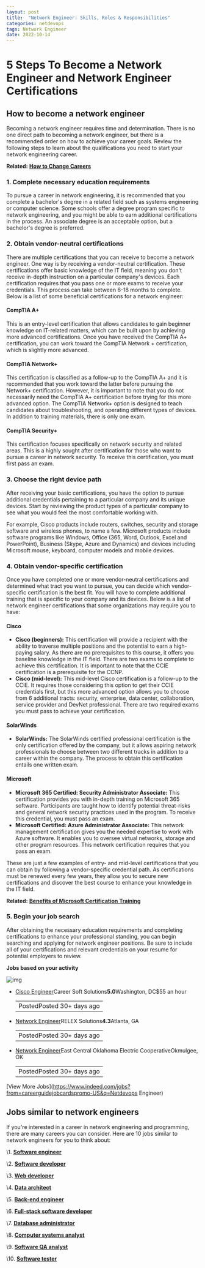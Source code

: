 ```yaml
---
layout: post
title:  "Network Engineer: Skills, Roles & Responsibilities"
categories: netdevops
tags: Network Engineer
date: 2022-10-14
---
```


# 5 Steps To Become a Network Engineer and Network Engineer Certifications

## How to become a network engineer

Becoming a network engineer requires time and determination. There is no one direct path to becoming a network engineer, but there is a recommended order on how to achieve your career goals. Review the following steps to learn about the qualifications you need to start your network engineering career.

**Related:** [**How to Change Careers**](https://www.indeed.com/career-advice/finding-a-job/how-to-change-careers)

### 1. Complete necessary education requirements

To pursue a career in network engineering, it is recommended that you complete a bachelor's degree in a related field such as systems engineering or computer science. Some schools offer a degree program specific to network engineering, and you might be able to earn additional certifications in the process. An associate degree is an acceptable option, but a bachelor's degree is preferred.

### 2. Obtain vendor-neutral certifications

There are multiple certifications that you can receive to become a network engineer. One way is by receiving a vendor-neutral certification. These certifications offer basic knowledge of the IT field, meaning you don't receive in-depth instruction on a particular company's devices. Each certification requires that you pass one or more exams to receive your credentials. This process can take between 6-18 months to complete. Below is a list of some beneficial certifications for a network engineer:

#### CompTIA A+

This is an entry-level certification that allows candidates to gain beginner knowledge on IT-related matters, which can be built upon by achieving more advanced certifications. Once you have received the CompTIA A+ certification, you can work toward the CompTIA Network + certification, which is slightly more advanced.

#### CompTIA Network+

This certification is classified as a follow-up to the CompTIA A+ and it is recommended that you work toward the latter before pursuing the Network+ certification. However, it is important to note that you do not necessarily need the CompTIA A+ certification before trying for this more advanced option. The CompTIA Network+ option is designed to teach candidates about troubleshooting, and operating different types of devices. In addition to training materials, there is only one exam.

#### CompTIA Security+

This certification focuses specifically on network security and related areas. This is a highly sought after certification for those who want to pursue a career in network security. To receive this certification, you must first pass an exam.

### 3. Choose the right device path

After receiving your basic certifications, you have the option to pursue additional credentials pertaining to a particular company and its unique devices. Start by reviewing the product types of a particular company to see what you would feel the most comfortable working with.

For example, Cisco products include routers, switches, security and storage software and wireless phones, to name a few. Microsoft products include software programs like Windows, Office (365, Word, Outlook, Excel and PowerPoint), Business (Skype, Azure and Dynamics) and devices including Microsoft mouse, keyboard, computer models and mobile devices.

### 4. Obtain vendor-specific certification

Once you have completed one or more vendor-neutral certifications and determined what tract you want to pursue, you can decide which vendor-specific certification is the best fit. You will have to complete additional training that is specific to your company and its devices. Below is a list of network engineer certifications that some organizations may require you to have:

#### Cisco

- **Cisco (beginners):** This certification will provide a recipient with the ability to traverse multiple positions and the potential to earn a high-paying salary. As there are no prerequisites to this course, it offers you baseline knowledge in the IT field. There are two exams to complete to achieve this certification. It is important to note that the CCIE certification is a prerequisite for the CCNP.
- **Cisco (mid-level):** This mid-level Cisco certification is a follow-up to the CCIE. It requires those considering this option to get their CCIE credentials first, but this more advanced option allows you to choose from 6 additional tracts: security, enterprise, data center, collaboration, service provider and DevNet professional. There are two required exams you must pass to achieve your certification.

#### SolarWinds

- **SolarWinds:** The SolarWinds certified professional certification is the only certification offered by the company, but it allows aspiring network professionals to choose between two different tracks in addition to a career within the company. The process to obtain this certification entails one written exam.

#### Microsoft

- **Microsoft 365 Certified: Security Administrator Associate:** This certification provides you with in-depth training on Microsoft 365 software. Participants are taught how to identify potential threat-risks and general network security practices used in the program. To receive this credential, you must pass an exam.
- **Microsoft Certified: Azure Administrator Associate:** This network management certification gives you the needed expertise to work with Azure software. It enables you to oversee virtual networks, storage and other program resources. This network certification requires that you pass an exam.

These are just a few examples of entry- and mid-level certifications that you can obtain by following a vendor-specific credential path. As certifications must be renewed every few years, they allow you to secure new certifications and discover the best course to enhance your knowledge in the IT field.

**Related:** [**Benefits of Microsoft Certification Training**](https://www.indeed.com/career-advice/career-development/microsoft-certification-training#3)

### 5. Begin your job search

After obtaining the necessary education requirements and completing certifications to enhance your professional standing, you can begin searching and applying for network engineer positions. Be sure to include all of your certifications and relevant credentials on your resume for potential employers to review.

**Jobs based on your activity**

![img](https://images.ctfassets.net/pdf29us7flmy/7iW57AEOVEt7LxyX2z6cCS/84b34704df3a43681fedea6cceff4e24/Indeed_Logo_RGB.png)

- [Cisco Engineer](https://www.indeed.com/rc/clk?jk=eb8335d275c08f47&from=rjp_mob.careerGuideRecs&rjptk=1gf89mlrbjr5h801)Career Soft Solutions**5.0**Washington, DC$55 an hour

  |                           |
  | ------------------------- |
  | PostedPosted 30+ days ago |

  

- [Network Engineer](https://www.indeed.com/rc/clk?jk=da5cb7fc070f00b3&from=rjp_mob.careerGuideRecs&rjptk=1gf89mlrbjr5h801)RELEX Solutions**4.3**Atlanta, GA

  |                           |
  | ------------------------- |
  | PostedPosted 30+ days ago |

  

- [Network Engineer](https://www.indeed.com/rc/clk?jk=0bcb17d85f99d4f8&from=rjp_mob.careerGuideRecs&rjptk=1gf89mlrbjr5h801)East Central Oklahoma Electric CooperativeOkmulgee, OK

  |                           |
  | ------------------------- |
  | PostedPosted 30+ days ago |

  

[View More Jobs](https://www.indeed.com/jobs?from=careerguidejobcardspromo-US&q=Netdevops Engineer)

## Jobs similar to network engineers

If you're interested in a career in network engineering and programming, there are many careers you can consider. Here are 10 jobs similar to network engineers for you to think about:

\1. [**Software engineer**](https://www.indeed.com/q-Software-Engineer-jobs.html)

\2. [**Software developer**](https://www.indeed.com/q-Software-Developer-jobs.html)

\3. [**Web developer**](https://www.indeed.com/q-Web-Developer-jobs.html)

\4. [**Data architect**](https://www.indeed.com/q-Data-Architect-jobs.html)

\5. [**Back-end engineer**](https://www.indeed.com/q-Back-End-Engineer-jobs.html)

\6. [**Full-stack software developer**](https://www.indeed.com/q-Full-Stack-Software-Developer-jobs.html)

\7. [**Database administrator**](https://www.indeed.com/q-Database-Administrator-jobs.html)

\8. [**Computer systems analyst**](https://www.indeed.com/q-Computer-Systems-Analyst-jobs.html)

\9. [**Software QA analyst**](https://www.indeed.com/q-Software-QA-Analyst-jobs.html)

\10. [**Software tester**](https://www.indeed.com/q-Software-Tester-jobs.html)